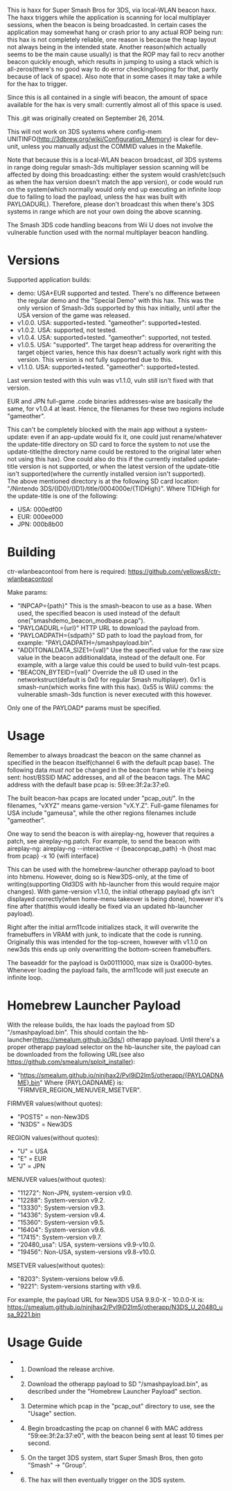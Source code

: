 This is haxx for Super Smash Bros for 3DS, via local-WLAN beacon haxx. The haxx triggers while the application is scanning for local multiplayer sessions, when the beacon is being broadcasted.
In certain cases the application may somewhat hang or crash prior to any actual ROP being run: this hax is not completely reliable, one reason is because the heap layout not always being in the intended state. Another reason(which actually seems to be the main cause usually) is that the ROP may fail to recv another beacon quickly enough, which results in jumping to using a stack which is all-zeros(there's no good way to do error checking/looping for that, partly because of lack of space). Also note that in some cases it may take a while for the hax to trigger.

Since this is all contained in a single wifi beacon, the amount of space available for the hax is very small: currently almost all of this space is used.

This .git was originally created on September 26, 2014.

This will not work on 3DS systems where config-mem UNITINFO(http://3dbrew.org/wiki/Configuration_Memory) is clear for dev-unit, unless you manually adjust the COMMID values in the Makefile.

Note that because this is a local-WLAN beacon broadcast, *all* 3DS systems in range doing regular smash-3ds multiplayer session scanning will be affected by doing this broadcasting: either the system would crash/etc(such as when the hax version doesn't match the app version), or code would run on the system(which normally would only end up executing an infinite loop due to failing to load the payload, unless the hax was built with PAYLOADURL). Therefore, please don't broadcast this when there's 3DS systems in range which are not your own doing the above scanning.

The Smash 3DS code handling beacons from Wii U does not involve the vulnerable function used with the normal multiplayer beacon handling.

# Versions
Supported application builds:
* demo: USA+EUR supported and tested. There's no difference between the regular demo and the "Special Demo" with this hax. This was the only version of Smash-3ds supported by this hax initially, until after the USA version of the game was released.
* v1.0.0. USA: supported+tested. "gameother": supported+tested.
* v1.0.2. USA: supported, not tested.
* v1.0.4. USA: supported+tested. "gameother": supported, not tested.
* v1.0.5. USA: "supported". The target heap address for overwriting the target object varies, hence this hax doesn't actually work right with this version. This version is not fully supported due to this.
* v1.1.0. USA: supported+tested. "gameother": supported+tested.

Last version tested with this vuln was v1.1.0, vuln still isn't fixed with that version.

EUR and JPN full-game .code binaries addresses-wise are basically the same, for v1.0.4 at least. Hence, the filenames for these two regions include "gameother".

This can't be completely blocked with the main app without a system-update: even if an app-update would fix it, one could just rename/whatever the update-title directory on SD card to force the system to not use the update-title(the directory name could be restored to the original later when not using this hax). One could also do this if the currently installed update-title version is not supported, or when the latest version of the update-title isn't supported(where the currently installed version isn't supported).  
The above mentioned directory is at the following SD card location: "/Nintendo 3DS/{ID0}/{ID1}/title/0004000e/{TIDHigh}".
Where TIDHigh for the update-title is one of the following:
* USA: 000edf00
* EUR: 000ee000
* JPN: 000b8b00

# Building
ctr-wlanbeacontool from here is required: https://github.com/yellows8/ctr-wlanbeacontool

Make params:
* "INPCAP={path}" This is the smash-beacon to use as a base. When used, the specified beacon is used instead of the default one("smashdemo_beacon_modbase.pcap").
* "PAYLOADURL={url}" HTTP URL to download the payload from.
* "PAYLOADPATH={sdpath}" SD path to load the payload from, for example: "PAYLOADPATH=/smashpayload.bin".
* "ADDITONALDATA_SIZE1={val}" Use the specified value for the raw size value in the beacon additionaldata, instead of the default one. For example, with a large value this could be used to build vuln-test pcaps.
* "BEACON_BYTEID={val}" Override the u8 ID used in the networkstruct(default is 0x0 for regular Smash multiplayer). 0x1 is smash-run(which works fine with this hax). 0x55 is WiiU comms: the vulnerable smash-3ds function is never executed with this however.

Only one of the PAYLOAD* params must be specified.

# Usage
Remember to always broadcast the beacon on the same channel as specified in the beacon itself(channel 6 with the default pcap base). The following data *must* *not* be changed in the beacon frame while it's being sent: host/BSSID MAC addresses, and all of the beacon tags. The MAC address with the default base pcap is: 59:ee:3f:2a:37:e0.

The built beacon-hax pcaps are located under "pcap_out/". In the filenames, "vXYZ" means game-version "vX.Y.Z". Full-game filenames for USA include "gameusa", while the other regions filenames include "gameother".

One way to send the beacon is with aireplay-ng, however that requires a patch, see aireplay-ng.patch. For example, to send the beacon with aireplay-ng: aireplay-ng --interactive -r {beaconpcap_path} -h {host mac from pcap} -x 10 {wifi interface}

This can be used with the homebrew-launcher otherapp payload to boot into hbmenu. However, doing so is New3DS-only, at the time of writing(supporting Old3DS with hb-launcher from this would require major changes). With game-version v1.1.0, the initial otherapp payload gfx isn't displayed correctly(when home-menu takeover is being done), however it's fine after that(this would ideally be fixed via an updated hb-launcher payload).

Right after the initial arm11code initializes stack, it will overwrite the framebuffers in VRAM with junk, to indicate that the code is running. Originally this was intended for the top-screen, however with v1.1.0 on new3ds this ends up only overwritting the bottom-screen framebuffers.

The baseaddr for the payload is 0x00111000, max size is 0xa000-bytes. Whenever loading the payload fails, the arm11code will just execute an infinite loop.

# Homebrew Launcher Payload
With the release builds, the hax loads the payload from SD "/smashpayload.bin". This should contain the hb-launcher(https://smealum.github.io/3ds/) otherapp payload. Until there's a proper otherapp payload selector on the hb-launcher site, the payload can be downloaded from the following URL(see also https://github.com/smealum/sploit_installer):  
* "https://smealum.github.io/ninjhax2/Pvl9iD2Im5/otherapp/{PAYLOADNAME}.bin"
Where {PAYLOADNAME} is: "FIRMVER_REGION_MENUVER_MSETVER".  

FIRMVER values(without quotes):
* "POST5" = non-New3DS
* "N3DS" = New3DS

REGION values(without quotes):
* "U" = USA
* "E" = EUR
* "J" = JPN

MENUVER values(without quotes):
* "11272": Non-JPN, system-version v9.0.
* "12288": System-version v9.2.
* "13330": System-version v9.3.
* "14336": System-version v9.4.
* "15360": System-version v9.5.
* "16404": System-version v9.6.
* "17415": System-version v9.7.
* "20480_usa": USA, system-versions v9.9-v10.0.
* "19456": Non-USA, system-versions v9.8-v10.0.

MSETVER values(without quotes):
* "8203": System-versions below v9.6.
* "9221": System-versions starting with v9.6.

For example, the payload URL for New3DS USA 9.9.0-X - 10.0.0-X is: https://smealum.github.io/ninjhax2/Pvl9iD2Im5/otherapp/N3DS_U_20480_usa_9221.bin

# Usage Guide
* 1) Download the release archive.
* 2) Download the otherapp payload to SD "/smashpayload.bin", as described under the "Homebrew Launcher Payload" section.
* 3) Determine which pcap in the "pcap_out" directory to use, see the "Usage" section.
* 4) Begin broadcasting the pcap on channel 6 with MAC address "59:ee:3f:2a:37:e0", with the beacon being sent at least 10 times per second.
* 5) On the target 3DS system, start Super Smash Bros, then goto "Smash" -> "Group".
* 6) The hax will then eventually trigger on the 3DS system.

